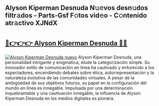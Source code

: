 ## Alyson Kiperman Desnuda N𝚞𝚎vos desn𝚞dos filtr𝚊dos - Parts-Gsf F𝚘tos vid𝚎o - C𝚘ntenido atr𝚊ctivo XJNdX

# <h2><a href="http://mb8ojct.tromn.icu/?c=Alyson+Kiperman+Desnuda">🔗👉👉👉 Alyson Kiperman Desnuda 🔗🔗</a></h2>

[![Alyson Kiperman Desnuda nuevo](https://i.imgur.com/pEAQMta.gif)](http://mb8ojct.tromn.icu/?c=Alyson+Kiperman+Desnuda)
Alyson Kiperman Desnuda, una personalidad intrigante y enigmática, elude la categorización simple. Su innovador estilo de comunicación en línea ha cautivado y enfurecido a los espectadores, encendiendo debates sobre ética, autorrepresentación y la naturaleza evolutiva de las comunidades virtuales. A pesar de la ambigüedad de sus objetivos futuros, su papel en la configuración del mundo en línea es innegable. Impulsada por una determinación inquebrantable y una cautivación innegable, la influencia de Alyson Kiperman Desnuda en los medios digitales es pionera.

